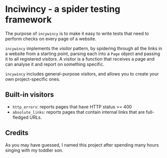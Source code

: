 # Inciwincy - a spider testing framework

The purpose of ``incywincy`` is to make it easy to write tests that need to
perform checks on every page of a website.

``incywincy`` implements the *visitor* pattern, by spidering through all the
links in a website from a starting point, parsing each into a ``Page`` 
object and passing it to all registered *visitors*. A visitor is a function
that receives a page and can analyse it and report on something specific.

``incywincy`` includes general-purpose visitors, and allows you to create
your own project-specific ones.

## Built-in visitors

* ``http_errors``: reports pages that have HTTP status >= 400
* ``absolute_links``: reports pages that contain internal links that are
  full-fledged URLs.

## Credits

As you may have guessed, I named this project after spending many hours
singing with my toddler son.
